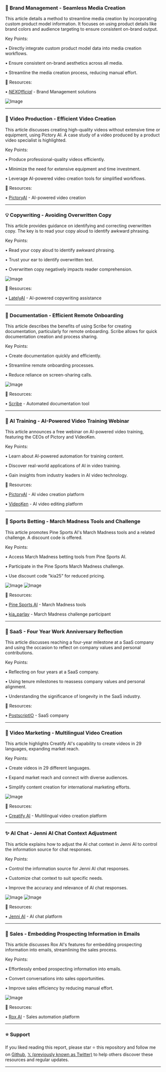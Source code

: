 ### 🤖 Brand Management - Seamless Media Creation

This article details a method to streamline media creation by incorporating custom product model information.  It focuses on using product details like brand colors and audience targeting to ensure consistent on-brand output.

Key Points:

• Directly integrate custom product model data into media creation workflows.


• Ensure consistent on-brand aesthetics across all media.


• Streamline the media creation process, reducing manual effort.



🔗 Resources:

• [_NEXOfficial_](https://x.com/_NEXOfficial) - Brand Management solutions


![Image](https://pbs.twimg.com/ext_tw_video_thumb/1902897173219643392/pu/img/rUX1Fapfx9GXna-f.jpg)


---
### 🚀 Video Production - Efficient Video Creation

This article discusses creating high-quality videos without extensive time or equipment, using Pictory AI.  A case study of a video produced by a product video specialist is highlighted.

Key Points:

• Produce professional-quality videos efficiently.


• Minimize the need for extensive equipment and time investment.


• Leverage AI-powered video creation tools for simplified workflows.


🔗 Resources:

• [PictoryAI](https://x.com/pictoryai) - AI-powered video creation


---
### 💡 Copywriting - Avoiding Overwritten Copy

This article provides guidance on identifying and correcting overwritten copy. The key is to read your copy aloud to identify awkward phrasing.

Key Points:

• Read your copy aloud to identify awkward phrasing.


• Trust your ear to identify overwritten text.


• Overwritten copy negatively impacts reader comprehension.



![Image](https://pbs.twimg.com/ext_tw_video_thumb/1903114236135608322/pu/img/0w0tmhULVyiyK1_S.jpg)

🔗 Resources:

• [LatelyAI](https://x.com/LatelyAI) - AI-powered copywriting assistance


---
### 🚀 Documentation - Efficient Remote Onboarding

This article describes the benefits of using Scribe for creating documentation, particularly for remote onboarding.  Scribe allows for quick documentation creation and process sharing.

Key Points:

• Create documentation quickly and efficiently.


• Streamline remote onboarding processes.


• Reduce reliance on screen-sharing calls.



![Image](https://pbs.twimg.com/media/GmgPW5_aEAUlxao?format=jpg&name=small)

🔗 Resources:

• [Scribe](https://x.com/ScribeHow) - Automated documentation tool


---
### 🚀 AI Training - AI-Powered Video Training Webinar

This article announces a free webinar on AI-powered video training, featuring the CEOs of Pictory and VideoKen.

Key Points:

• Learn about AI-powered automation for training content.


• Discover real-world applications of AI in video training.


• Gain insights from industry leaders in AI video technology.


🔗 Resources:

• [PictoryAI](https://x.com/pictoryai) - AI video creation platform


• [VideoKen](https://x.com/VideoKen4All) - AI video editing platform


---
### 🚀 Sports Betting - March Madness Tools and Challenge

This article promotes Pine Sports AI's March Madness tools and a related challenge.  A discount code is offered.

Key Points:

• Access March Madness betting tools from Pine Sports AI.


• Participate in the Pine Sports March Madness challenge.


• Use discount code "kia25" for reduced pricing.



![Image](https://pbs.twimg.com/media/Gma9hHaa8AAea0v?format=jpg&name=small)
![Image](https://pbs.twimg.com/media/Gma9hHaa8AEr2ew?format=jpg&name=small)

🔗 Resources:

• [Pine Sports AI](https://x.com/PineSports_AI) - March Madness tools


• [kia_parlay](https://x.com/kia_parlay) - March Madness challenge participant



---
### 🤖 SaaS - Four Year Work Anniversary Reflection

This article discusses reaching a four-year milestone at a SaaS company and using the occasion to reflect on company values and personal contributions.

Key Points:

• Reflecting on four years at a SaaS company.


• Using tenure milestones to reassess company values and personal alignment.


• Understanding the significance of longevity in the SaaS industry.



🔗 Resources:

• [PostscriptIO](https://x.com/PostscriptIO) - SaaS company


---
### 🚀 Video Marketing - Multilingual Video Creation

This article highlights Creatify AI's capability to create videos in 29 languages, expanding market reach.

Key Points:

• Create videos in 29 different languages.


• Expand market reach and connect with diverse audiences.


• Simplify content creation for international marketing efforts.



![Image](https://pbs.twimg.com/amplify_video_thumb/1902196435065749504/img/BA4zYS3HuZiiaC86.jpg)

🔗 Resources:

• [Creatify AI](https://x.com/Creatify_AI) - Multilingual video creation platform


---
### ✨ AI Chat - Jenni AI Chat Context Adjustment

This article explains how to adjust the AI chat context in Jenni AI to control the information source for chat responses.

Key Points:

• Control the information source for Jenni AI chat responses.


• Customize chat context to suit specific needs.


• Improve the accuracy and relevance of AI chat responses.


![Image](https://pbs.twimg.com/amplify_video_thumb/1902195208382717952/img/cWevi-DIS5vAMOUt.jpg)
![Image](https://pbs.twimg.com/media/GmX0drba8AQ56fC?format=jpg&name=small)

🔗 Resources:

• [Jenni AI](https://x.com/whoisjenniai) - AI chat platform


---
### 🚀 Sales - Embedding Prospecting Information in Emails

This article discusses Rox AI's features for embedding prospecting information into emails, streamlining the sales process.

Key Points:

• Effortlessly embed prospecting information into emails.


• Convert conversations into sales opportunities.


• Improve sales efficiency by reducing manual effort.



![Image](https://pbs.twimg.com/ext_tw_video_thumb/1902192410714894336/pu/img/oFnBMsMGhH0GliNj.jpg)

🔗 Resources:

• [Rox AI](https://x.com/rox__ai) - Sales automation platform


---

### ⭐️ Support

If you liked reading this report, please star ⭐️ this repository and follow me on [Github](https://github.com/Drix10), [𝕏 (previously known as Twitter)](https://x.com/DRIX_10_) to help others discover these resources and regular updates.

---
